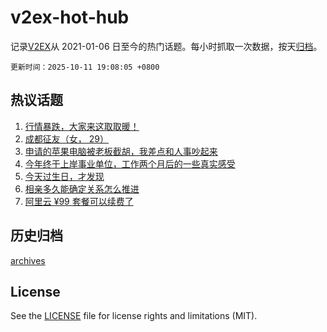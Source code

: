 # v2ex-hot-hub

 记录[V2EX](https://www.v2ex.com/)从 2021-01-06 日至今的热门话题。每小时抓取一次数据，按天[归档](archives)。

`更新时间：2025-10-11 19:08:05 +0800`

## 热议话题

1. [行情暴跌，大家来这取取暖！](https://www.v2ex.com/t/1164449)
1. [成都征友（女， 29）](https://www.v2ex.com/t/1164393)
1. [申请的苹果电脑被老板截胡，我差点和人事吵起来](https://www.v2ex.com/t/1164285)
1. [今年终于上岸事业单位，工作两个月后的一些真实感受](https://www.v2ex.com/t/1164420)
1. [今天过生日，才发现](https://www.v2ex.com/t/1164430)
1. [相亲多久能确定关系怎么推进](https://www.v2ex.com/t/1164431)
1. [阿里云 ¥99 套餐可以续费了](https://www.v2ex.com/t/1164423)

## 历史归档

[archives](archives)

## License

See the [LICENSE](LICENSE) file for license rights and limitations (MIT).
